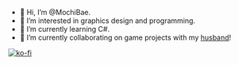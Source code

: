 - 👋 Hi, I’m @MochiBae.
- 👀 I’m interested in graphics design and programming.
- 🌱 I’m currently learning C#.
- 💞️ I’m currently collaborating on game projects with my [husband](https://github.com/filune/)!

[![ko-fi](https://ko-fi.com/img/githubbutton_sm.svg)](https://ko-fi.com/L3L551LSW)

<!---
MochiBae/MochiBae is a ✨ special ✨ repository because its `README.md` (this file) appears on your GitHub profile.
You can click the Preview link to take a look at your changes.
--->
